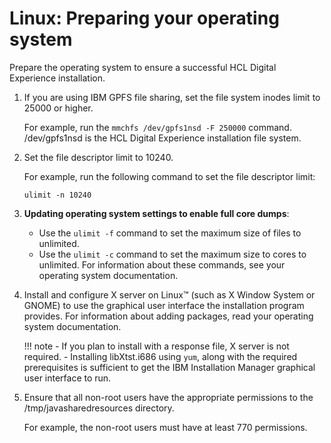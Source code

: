 # Linux: Preparing your operating system

Prepare the operating system to ensure a successful HCL Digital Experience installation.

1.  If you are using IBM GPFS file sharing, set the file system inodes limit to 25000 or higher.

    For example, run the `mmchfs /dev/gpfs1nsd -F 250000` command. /dev/gpfs1nsd is the HCL Digital Experience installation file system.

2.  Set the file descriptor limit to 10240.

    For example, run the following command to set the file descriptor limit:

    ```
    ulimit -n 10240
    ```

3.  **Updating operating system settings to enable full core dumps**:

    -   Use the `ulimit -f` command to set the maximum size of files to unlimited.
    -   Use the `ulimit -c` command to set the maximum size to cores to unlimited.
    For information about these commands, see your operating system documentation.

4.  Install and configure X server on Linux™ (such as X Window System or GNOME) to use the graphical user interface the installation program provides. For information about adding packages, read your operating system documentation.

    !!! note
        -   If you plan to install with a response file, X server is not required.
        -   Installing libXtst.i686 using `yum`, along with the required prerequisites is sufficient to get the IBM Installation Manager graphical user interface to run.

5.  Ensure that all non-root users have the appropriate permissions to the /tmp/javasharedresources directory.

    For example, the non-root users must have at least 770 permissions.




